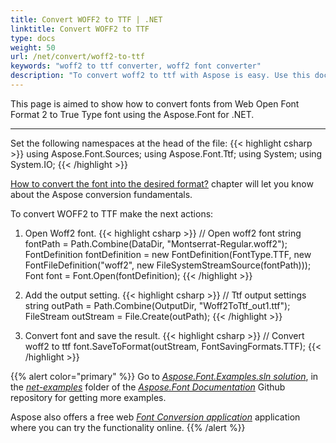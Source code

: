 ```yaml
---
title: Convert WOFF2 to TTF | .NET
linktitle: Convert WOFF2 to TTF
type: docs
weight: 50
url: /net/convert/woff2-to-ttf
keywords: "woff2 to ttf converter, woff2 font converter"
description: "To convert woff2 to ttf with Aspose is easy. Use this documentation to see how exactly"
---
```


This page is aimed to show how to convert fonts from Web Open Font Format 2 to True Type font using the Aspose.Font for .NET. 
_______

Set the following namespaces at the head of the file:
{{< highlight csharp >}} 
  using Aspose.Font.Sources;
  using Aspose.Font.Ttf;
  using System;
  using System.IO;
{{< /highlight >}}

 [How to convert the font into the desired format?](https://docs.aspose.com//font/net/convert/#how-to-convert-the-font-into-the-desired-format) chapter will let you know about the Aspose conversion fundamentals.

To convert WOFF2 to TTF make the next actions:

1. Open Woff2 font. 
{{< highlight csharp >}} 
     // Open woff2 font
     string fontPath = Path.Combine(DataDir, "Montserrat-Regular.woff2");
     FontDefinition fontDefinition = new FontDefinition(FontType.TTF, new FontFileDefinition("woff2", new FileSystemStreamSource(fontPath)));
     Font font = Font.Open(fontDefinition);
{{< /highlight >}}

2. Add the output setting.
{{< highlight csharp >}} 
     // Ttf output settings
     string outPath = Path.Combine(OutputDir, "Woff2ToTtf_out1.ttf");
     FileStream outStream = File.Create(outPath);
{{< /highlight >}}

3. Convert font and save the result.
{{< highlight csharp >}} 
     // Convert woff2 to ttf
     font.SaveToFormat(outStream, FontSavingFormats.TTF);
{{< /highlight >}}

{{% alert color="primary" %}}
Go to [*Aspose.Font.Examples.sln solution*](https://github.com/aspose-font/Aspose.Font-Documentation/tree/master/net-examples), in the [*net-examples*](https://github.com/aspose-font/Aspose.Font-Documentation/tree/master/net-examples) folder of the [*Aspose.Font Documentation*](https://github.com/aspose-font/Aspose.Font-Documentation) Github repository for getting more examples.

Aspose also offers a free web [*Font Conversion application*](https://products.aspose.app/font/conversion) application where you can try the functionality online.
{{% /alert %}}

